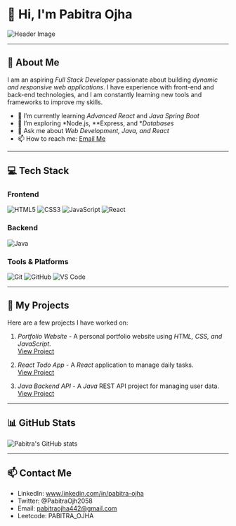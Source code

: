 

<!--
**Pabitraojha/Pabitraojha** is a ✨ _special_ ✨ repository because its `README.md` (this file) appears on your GitHub profile.

Here are some ideas to get you started:

- 🔭 I’m currently working on ...
- 🌱 I’m currently learning ...
- 👯 I’m looking to collaborate on ...
- 🤔 I’m looking for help with ...
- 💬 Ask me about ...
- 📫 How to reach me: ...
- 😄 Pronouns: ...
- ⚡ Fun fact: ...
-->
# 👋 Hi, I'm Pabitra Ojha
![Header Image](https://via.placeholder.com/1200x300.png?text=Full+Stack+Developer+Portfolio)

---

## 🌟 About Me
I am an aspiring *Full Stack Developer* passionate about building *dynamic and responsive web applications*. I have experience with front-end and back-end technologies, and I am constantly learning new tools and frameworks to improve my skills.

- 🔭 I’m currently learning *Advanced React* and *Java Spring Boot*
- 🌱 I’m exploring *Node.js, **Express, and **Databases*
- 💬 Ask me about *Web Development, Java, and React*
- 📫 How to reach me: [Email Me](mailto:your-email@example.com)

---

## 💻 Tech Stack
### Frontend
![HTML5](https://img.shields.io/badge/HTML5-E34F26?style=flat-square&logo=html5&logoColor=white)
![CSS3](https://img.shields.io/badge/CSS3-1572B6?style=flat-square&logo=css3&logoColor=white)
![JavaScript](https://img.shields.io/badge/JavaScript-F7DF1E?style=flat-square&logo=javascript&logoColor=black)
![React](https://img.shields.io/badge/React-61DAFB?style=flat-square&logo=react&logoColor=black)

### Backend
![Java](https://img.shields.io/badge/Java-007396?style=flat-square&logo=java&logoColor=white)

### Tools & Platforms
![Git](https://img.shields.io/badge/Git-F05032?style=flat-square&logo=git&logoColor=white)
![GitHub](https://img.shields.io/badge/GitHub-181717?style=flat-square&logo=github&logoColor=white)
![VS Code](https://img.shields.io/badge/VS%20Code-0078D7?style=flat-square&logo=visual-studio-code&logoColor=white)

---

## 🚀 My Projects
Here are a few projects I have worked on:

1. *Portfolio Website* - A personal portfolio website using *HTML, CSS, and JavaScript*.  
   [View Project](https://github.com/your-username/portfolio)

2. *React Todo App* - A *React* application to manage daily tasks.  
   [View Project](https://github.com/your-username/react-todo-app)

3. *Java Backend API* - A *Java* REST API project for managing user data.  
   [View Project](https://github.com/your-username/java-api)

---

## 📊 GitHub Stats
![Pabitra's GitHub stats](https://github-readme-stats.vercel.app/api?username=your-username&show_icons=true&theme=radical)

---

## 📫 Contact Me
- LinkedIn: www.linkedin.com/in/pabitra-ojha
- Twitter: @PabitraOjh2058
- Email: pabitraojha442@gmail.com
- Leetcode: PABITRA_OJHA
